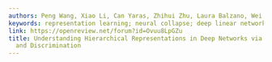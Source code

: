 ```yaml
---
authors: Peng Wang, Xiao Li, Can Yaras, Zhihui Zhu, Laura Balzano, Wei Hu, Qing Qu
keywords: representation learning; neural collapse; deep linear networks
link: https://openreview.net/forum?id=Ovuu8LpGZu
title: Understanding Hierarchical Representations in Deep Networks via Feature Compression
  and Discrimination
---
```

